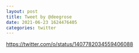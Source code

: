 ```yaml
--- 
layout: post 
title: Tweet by @deegrose 
date: 2021-06-23 1624476405 
categories: twitter 
--- 
```

https://twitter.com/o/status/1407782034559406088